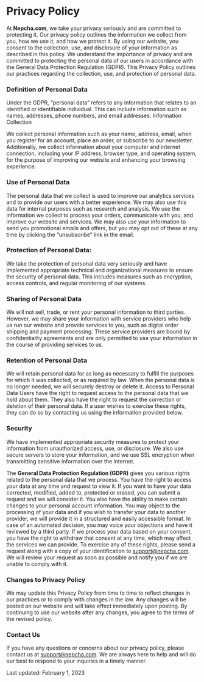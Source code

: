 # Privacy Policy

At **Nepcha.com**, we take your privacy seriously and are committed to protecting it. Our privacy policy outlines the information we collect from you, how we use it, and how we protect it. By using our website, you consent to the collection, use, and disclosure of your information as described in this policy. We understand the importance of privacy and are committed to protecting the personal data of our users in accordance with the General Data Protection Regulation (GDPR). This Privacy Policy outlines our practices regarding the collection, use, and protection of personal data.

### Definition of Personal Data

Under the GDPR, “personal data” refers to any information that relates to an identified or identifiable individual. This can include information such as names, addresses, phone numbers, and email addresses.
Information Collection

We collect personal information such as your name, address, email, when you register for an account, place an order, or subscribe to our newsletter. Additionally, we collect information about your computer and internet connection, including your IP address, browser type, and operating system, for the purpose of improving our website and enhancing your browsing experience.

### Use of Personal Data

The personal data that we collect is used to improve our analytics services and to provide our users with a better experience. We may also use this data for internal purposes such as research and analysis. We use the information we collect to process your orders, communicate with you, and improve our website and services. We may also use your information to send you promotional emails and offers, but you may opt out of these at any time by clicking the “unsubscribe” link in the email.

### Protection of Personal Data:

We take the protection of personal data very seriously and have implemented appropriate technical and organizational measures to ensure the security of personal data. This includes measures such as encryption, access controls, and regular monitoring of our systems.

### Sharing of Personal Data

We will not sell, trade, or rent your personal information to third parties. However, we may share your information with service providers who help us run our website and provide services to you, such as digital order shipping and payment processing. These service providers are bound by confidentiality agreements and are only permitted to use your information in the course of providing services to us.

### Retention of Personal Data

We will retain personal data for as long as necessary to fulfill the purposes for which it was collected, or as required by law. When the personal data is no longer needed, we will securely destroy or delete it.
Access to Personal Data
Users have the right to request access to the personal data that we hold about them. They also have the right to request the correction or deletion of their personal data. If a user wishes to exercise these rights, they can do so by contacting us using the information provided below.

### Security

We have implemented appropriate security measures to protect your information from unauthorized access, use, or disclosure. We also use secure servers to store your information, and we use SSL encryption when transmitting sensitive information over the internet.


The **General Data Protection Regulation (GDPR)** gives you various rights related to the personal data that we process.
You have the right to access your data at any time and request to view it. If you want to have your data corrected, modified, added to, protected or erased, you can submit a request and we will consider it. You also have the ability to make certain changes to your personal account information.
You may object to the processing of your data and if you wish to transfer your data to another provider, we will provide it in a structured and easily accessible format.
In case of an automated decision, you may voice your objections and have it reviewed by a third party.
If we process your data based on your consent, you have the right to withdraw that consent at any time, which may affect the services we can provide.
To exercise any of these rights, please send a request along with a copy of your identification to support@nepcha.com. We will review your request as soon as possible and notify you if we are unable to comply with it.

### Changes to Privacy Policy

We may update this Privacy Policy from time to time to reflect changes in our practices or to comply with changes in the law. Any changes will be posted on our website and will take effect immediately upon posting. By continuing to use our website after any changes, you agree to the terms of the revised policy.


### Contact Us
If you have any questions or concerns about our privacy policy, please contact us at support@nepcha.com. We are always here to help and will do our best to respond to your inquiries in a timely manner.

Last updated: February 1, 2023
